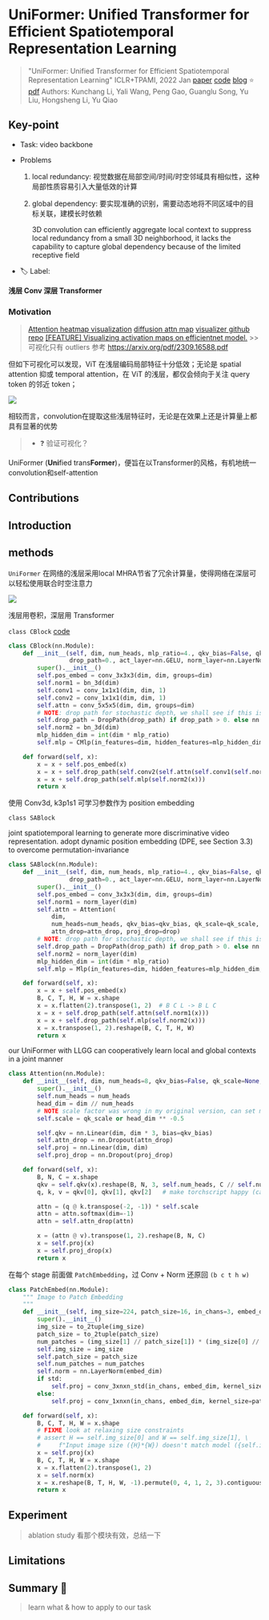 # UniFormer: Unified Transformer for Efficient Spatiotemporal Representation Learning

> "UniFormer: Unified Transformer for Efficient Spatiotemporal Representation Learning" ICLR+TPAMI, 2022 Jan
> [paper](http://arxiv.org/abs/2201.04676v3) [code](https://github.com/Sense-X/UniFormer) [blog](https://zhuanlan.zhihu.com/p/461361343) :star:
> [pdf](./2022_01_ICLR_UniFormer--Unified-Transformer-for-Efficient-Spatiotemporal-Representation-Learning.pdf)
> Authors: Kunchang Li, Yali Wang, Peng Gao, Guanglu Song, Yu Liu, Hongsheng Li, Yu Qiao

## Key-point

- Task: video backbone

- Problems

  1. local redundancy: 视觉数据在局部空间/时间/时空邻域具有相似性，这种局部性质容易引入大量低效的计算

  2. global dependency: 要实现准确的识别，需要动态地将不同区域中的目标关联，建模长时依赖

      3D convolution can efficiently aggregate local context to suppress local redundancy from a small 3D neighborhood, it lacks the capability to capture global dependency because of the limited receptive field

- :label: Label:

**浅层 Conv 深层 Transformer**



### Motivation

> [Attention heatmap visualization](https://github.com/facebookresearch/dinov2/issues/90)
> [diffusion attn map](https://github.com/wooyeolBaek/attention-map)
> [visualizer github repo](https://github.com/luo3300612/Visualizer)
> [[FEATURE] Visualizing activation maps on efficientnet model.](https://github.com/huggingface/pytorch-image-models/issues/560) >> 可视化只有 outliers 参考 https://arxiv.org/pdf/2309.16588.pdf

但如下可视化可以发现，ViT 在浅层编码局部特征十分低效；无论是 spatial attention 抑或 temporal attention，在 ViT 的浅层，都仅会倾向于关注 query token 的邻近 token；

![](https://pic2.zhimg.com/80/v2-bbd997ab62431df641564bd7fcbf6c01_720w.webp)

相较而言，convolution在提取这些浅层特征时，无论是在效果上还是计算量上都具有显著的优势

> - :question: 验证可视化？

UniFormer (**Uni**fied trans**Former**)，便旨在以Transformer的风格，有机地统一convolution和self-attention

## Contributions



## Introduction





## methods

`UniFormer` 在网络的浅层采用local MHRA节省了冗余计算量，使得网络在深层可以轻松使用联合时空注意力

![](https://picx.zhimg.com/70/v2-3436b41cf0a20ba753f21a67ddf5c7c6_1440w.avis?source=172ae18b&biz_tag=Post)



浅层用卷积，深层用 Transformer

`class CBlock` [code](https://github.com/Sense-X/UniFormer/blob/f92e423f7360b0026b83362311a4d85e448264d7/video_classification/slowfast/models/uniformer.py#L117)

```python
class CBlock(nn.Module):
    def __init__(self, dim, num_heads, mlp_ratio=4., qkv_bias=False, qk_scale=None, drop=0., attn_drop=0.,
                 drop_path=0., act_layer=nn.GELU, norm_layer=nn.LayerNorm):
        super().__init__()
        self.pos_embed = conv_3x3x3(dim, dim, groups=dim)
        self.norm1 = bn_3d(dim)
        self.conv1 = conv_1x1x1(dim, dim, 1)
        self.conv2 = conv_1x1x1(dim, dim, 1)
        self.attn = conv_5x5x5(dim, dim, groups=dim)
        # NOTE: drop path for stochastic depth, we shall see if this is better than dropout here
        self.drop_path = DropPath(drop_path) if drop_path > 0. else nn.Identity()
        self.norm2 = bn_3d(dim)
        mlp_hidden_dim = int(dim * mlp_ratio)
        self.mlp = CMlp(in_features=dim, hidden_features=mlp_hidden_dim, act_layer=act_layer, drop=drop)  # FFN

    def forward(self, x):
        x = x + self.pos_embed(x)
        x = x + self.drop_path(self.conv2(self.attn(self.conv1(self.norm1(x)))))
        x = x + self.drop_path(self.mlp(self.norm2(x)))
        return x   
```

使用 Conv3d, k3p1s1 可学习参数作为 position embedding



`class SABlock`

joint spatiotemporal learning to generate more discriminative video representation.
adopt dynamic position embedding (DPE, see Section 3.3) to overcome permutation-invariance

```python
class SABlock(nn.Module):
    def __init__(self, dim, num_heads, mlp_ratio=4., qkv_bias=False, qk_scale=None, drop=0., attn_drop=0.,
                 drop_path=0., act_layer=nn.GELU, norm_layer=nn.LayerNorm):
        super().__init__()
        self.pos_embed = conv_3x3x3(dim, dim, groups=dim)
        self.norm1 = norm_layer(dim)
        self.attn = Attention(
            dim,
            num_heads=num_heads, qkv_bias=qkv_bias, qk_scale=qk_scale,
            attn_drop=attn_drop, proj_drop=drop)
        # NOTE: drop path for stochastic depth, we shall see if this is better than dropout here
        self.drop_path = DropPath(drop_path) if drop_path > 0. else nn.Identity()
        self.norm2 = norm_layer(dim)
        mlp_hidden_dim = int(dim * mlp_ratio)
        self.mlp = Mlp(in_features=dim, hidden_features=mlp_hidden_dim, act_layer=act_layer, drop=drop)

    def forward(self, x):
        x = x + self.pos_embed(x)
        B, C, T, H, W = x.shape
        x = x.flatten(2).transpose(1, 2)  # B C L -> B L C
        x = x + self.drop_path(self.attn(self.norm1(x)))
        x = x + self.drop_path(self.mlp(self.norm2(x)))
        x = x.transpose(1, 2).reshape(B, C, T, H, W)
        return x  
```

 our UniFormer with LLGG can cooperatively learn local and global contexts in a joint manner

```python
class Attention(nn.Module):
    def __init__(self, dim, num_heads=8, qkv_bias=False, qk_scale=None, attn_drop=0., proj_drop=0.):
        super().__init__()
        self.num_heads = num_heads
        head_dim = dim // num_heads
        # NOTE scale factor was wrong in my original version, can set manually to be compat with prev weights
        self.scale = qk_scale or head_dim ** -0.5

        self.qkv = nn.Linear(dim, dim * 3, bias=qkv_bias)
        self.attn_drop = nn.Dropout(attn_drop)
        self.proj = nn.Linear(dim, dim)
        self.proj_drop = nn.Dropout(proj_drop)

    def forward(self, x):
        B, N, C = x.shape
        qkv = self.qkv(x).reshape(B, N, 3, self.num_heads, C // self.num_heads).permute(2, 0, 3, 1, 4)
        q, k, v = qkv[0], qkv[1], qkv[2]   # make torchscript happy (cannot use tensor as tuple)

        attn = (q @ k.transpose(-2, -1)) * self.scale
        attn = attn.softmax(dim=-1)
        attn = self.attn_drop(attn)

        x = (attn @ v).transpose(1, 2).reshape(B, N, C)
        x = self.proj(x)
        x = self.proj_drop(x)
        return x
```



在每个 stage 前面做 `PatchEmbedding`，过 Conv + Norm 还原回 `(b c t h w)`

```python
class PatchEmbed(nn.Module):
    """ Image to Patch Embedding
    """
    def __init__(self, img_size=224, patch_size=16, in_chans=3, embed_dim=768, std=False):
        super().__init__()
        img_size = to_2tuple(img_size)
        patch_size = to_2tuple(patch_size)
        num_patches = (img_size[1] // patch_size[1]) * (img_size[0] // patch_size[0])
        self.img_size = img_size
        self.patch_size = patch_size
        self.num_patches = num_patches
        self.norm = nn.LayerNorm(embed_dim)
        if std:
            self.proj = conv_3xnxn_std(in_chans, embed_dim, kernel_size=patch_size[0], stride=patch_size[0])
        else:
            self.proj = conv_1xnxn(in_chans, embed_dim, kernel_size=patch_size[0], stride=patch_size[0])

    def forward(self, x):
        B, C, T, H, W = x.shape
        # FIXME look at relaxing size constraints
        # assert H == self.img_size[0] and W == self.img_size[1], \
        #     f"Input image size ({H}*{W}) doesn't match model ({self.img_size[0]}*{self.img_size[1]})."
        x = self.proj(x)
        B, C, T, H, W = x.shape
        x = x.flatten(2).transpose(1, 2)
        x = self.norm(x)
        x = x.reshape(B, T, H, W, -1).permute(0, 4, 1, 2, 3).contiguous()
        return x
```





## Experiment

> ablation study 看那个模块有效，总结一下

## Limitations

## Summary :star2:

> learn what & how to apply to our task

